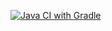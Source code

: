[![Java CI with Gradle](https://github.com/marabara2000/selenide/actions/workflows/gradle.yml/badge.svg)](https://github.com/marabara2000/selenide/actions/workflows/gradle.yml)
